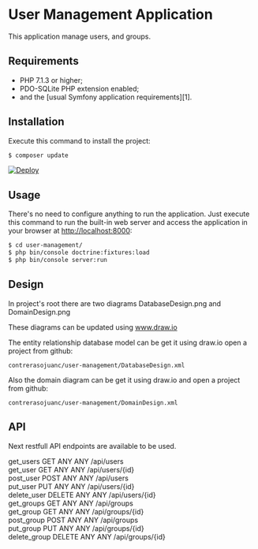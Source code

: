 User Management Application
========================

This application manage users, and groups.

Requirements
------------

  * PHP 7.1.3 or higher;
  * PDO-SQLite PHP extension enabled;
  * and the [usual Symfony application requirements][1].

Installation
------------

Execute this command to install the project:

```bash
$ composer update
```

[![Deploy](https://www.herokucdn.com/deploy/button.png)](http://jcusermanagement.herokuapp.com/index.php)

Usage
-----

There's no need to configure anything to run the application. Just execute this
command to run the built-in web server and access the application in your
browser at <http://localhost:8000>:

```bash
$ cd user-management/
$ php bin/console doctrine:fixtures:load
$ php bin/console server:run
```

Design
-----

In project's root there are two diagrams DatabaseDesign.png and DomainDesign.png

These diagrams can be updated using www.draw.io

The entity relationship database model can be get it using draw.io open a project from github: 

```contrerasojuanc/user-management/DatabaseDesign.xml```

Also the domain diagram can be get it using draw.io and open a project from github: 

```contrerasojuanc/user-management/DomainDesign.xml```

API
---

Next restfull API endpoints are available to be used. 

  get_users                  GET        ANY      ANY    /api/users                          
  get_user                   GET        ANY      ANY    /api/users/{id}                     
  post_user                  POST       ANY      ANY    /api/users                          
  put_user                   PUT        ANY      ANY    /api/users/{id}                     
  delete_user                DELETE     ANY      ANY    /api/users/{id}                     
  get_groups                 GET        ANY      ANY    /api/groups                         
  get_group                  GET        ANY      ANY    /api/groups/{id}                    
  post_group                 POST       ANY      ANY    /api/groups                         
  put_group                  PUT        ANY      ANY    /api/groups/{id}                    
  delete_group               DELETE     ANY      ANY    /api/groups/{id} 